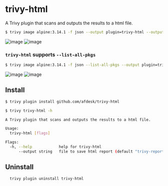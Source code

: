 # trivy-html
A Trivy plugin that scans and outputs the results to a html file.

```sh
$ trivy image alpine:3.14.1 -f json --output plugin=trivy-html --output-plugin-arg "--output=result.html"
```
![image](https://user-images.githubusercontent.com/19297627/224302593-6873913c-d829-4769-84b6-643d00607a4a.png)
![image](https://user-images.githubusercontent.com/19297627/225588665-7b9dc56b-3326-4535-90f3-1dd81e389e5c.png)

### `trivy-html` supports `--list-all-pkgs`
```sh
$ trivy image alpine:3.14.1 -f json --list-all-pkgs --output plugin=trivy-html --output-plugin-arg "--output=result.html"
```
![image](https://user-images.githubusercontent.com/19297627/226530343-100e3064-0b0a-4860-a439-b6dfd97ac7c3.png)
![image](https://user-images.githubusercontent.com/19297627/226530361-65acc67e-64c0-45f4-b514-31c514284c2f.png)

## Install
```sh
$ trivy plugin install github.com/afdesk/trivy-html

$ trivy trivy-html -h

A Trivy plugin that scans and outputs the results to a html file.

Usage:
  trivy-html [flags]

Flags:
  -h, --help            help for trivy-html
      --output string   file to save html report (default "trivy-report.html")
```

## Uninstall
```sh
  trivy plugin uninstall trivy-html
```

